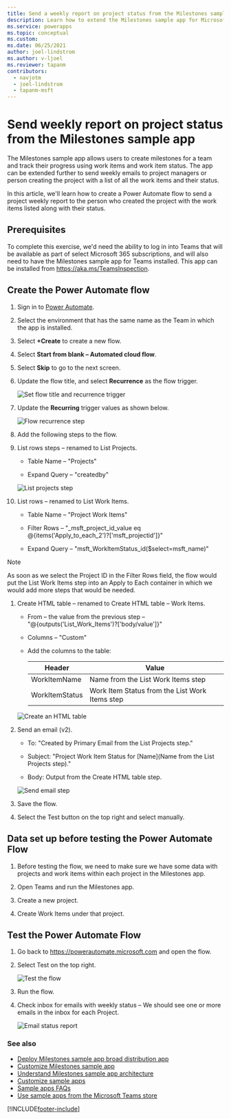```yaml
---
title: Send a weekly report on project status from the Milestones sample app
description: Learn how to extend the Milestones sample app for Microsoft Teams to send a weekly summary of the status of work items for a project.
ms.service: powerapps
ms.topic: conceptual
ms.custom: 
ms.date: 06/25/2021
author: joel-lindstrom
ms.author: v-ljoel
ms.reviewer: tapanm
contributors:
  - navjotm
  - joel-lindstrom
  - tapanm-msft
---
```


# Send weekly report on project status from the Milestones sample app

The Milestones sample app allows users to create milestones for a team and track their progress using work items and work item status. The app can be extended further to send weekly emails to project managers or person creating the project with a list of all the work items and their status.

In this article, we'll learn how to create a Power Automate flow to send a project weekly report to the person who created the project with the work items listed along with their status.

## Prerequisites

To complete this exercise, we'd need the ability to log in into Teams that will be available as part of select Microsoft 365 subscriptions, and will also need to have the Milestones sample app for Teams installed. This app can be installed from <https://aka.ms/TeamsInspection>.

## Create the Power Automate flow

1. Sign in to [Power Automate](https://flow.microsoft.com).

1. Select the environment that has the same name as the Team in which the app is installed.

1. Select **+Create** to create a new flow.

1. Select **Start from blank – Automated cloud flow**.

1. Select **Skip** to go to the next screen.

1. Update the flow title, and select **Recurrence** as the flow trigger.

    ![Set flow title and recurrence trigger](media/extend-milestones-weekly-report/flow-recurrence.png "Set flow title and recurrence trigger")

1. Update the **Recurring** trigger values as shown below.

    ![Flow recurrence step](media/extend-milestones-weekly-report/recurrence-step.png "R")

1. Add the following steps to the flow.

1. List rows steps – renamed to List Projects.

    - Table Name – "Projects"

    - Expand Query – "createdby"

    ![List projects step](media/extend-milestones-weekly-report/list-projects.png "List projects step")

1. List rows – renamed to List Work Items.

    - Table Name – "Project Work Items"

    - Filter Rows – "\_msft_project_id_value eq @{items('Apply_to_each_2')?['msft_projectid']}"

    - Expand Query – "msft_WorkItemStatus_id(\$select=msft_name)"

> [!NOTE]
> As soon as we select the Project ID in the Filter Rows field, the flow would put the List Work Items step into an Apply to Each container in which we would add more steps that would be needed.

1. Create HTML table – renamed to Create HTML table – Work Items.

    - From – the value from the previous step –  "@{outputs('List_Work_Items')?['body/value']}"

    - Columns – "Custom"

    - Add the columns to the table:

        | Header | Value |
        | - | - |
        | WorkItemName | Name from the List Work Items step |
        | WorkItemStatus | Work Item Status from the List Work Items step |

    ![Create an HTML table](media/extend-milestones-weekly-report/create-html-table.png "Create an HTML table")

1. Send an email (v2).

    - To: "Created by Primary Email from the List Projects step."

    - Subject: "Project Work Item Status for [Name](Name from the List Projects step)."

    - Body: Output from the Create HTML table step.

    ![Send email step](media/extend-milestones-weekly-report/send-email.png "Send email step")

1. Save the flow.

1. Select the Test button on the top right and select manually.

## Data set up before testing the Power Automate Flow

1. Before testing the flow, we need to make sure we have some data with projects and work items within each project in the Milestones app.

1. Open Teams and run the Milestones app.

1. Create a new project.

1. Create Work Items under that project.

## Test the Power Automate Flow

1. Go back to https://powerautomate.microsoft.com and open the flow.

1. Select Test on the top right.

    ![Test the flow](media/extend-milestones-weekly-report/test-flow.png "Test the flow")

1. Run the flow.

1. Check inbox for emails with weekly status – We should see one or more emails in the inbox for each Project.

    ![Email status report](media/extend-milestones-weekly-report/status-report.png "Email status report")

### See also

- [Deploy Milestones sample app broad distribution app](milestones-broad-distribution.md)
- [Customize Milestones sample app](customize-milestones.md)
- [Understand Milestones sample app architecture](milestones-architecture.md)
- [Customize sample apps](customize-sample-apps.md)
- [Sample apps FAQs](sample-apps-faqs.md)
- [Use sample apps from the Microsoft Teams store](use-sample-apps-from-teams-store.md)

[!INCLUDE[footer-include](../includes/footer-banner.md)]